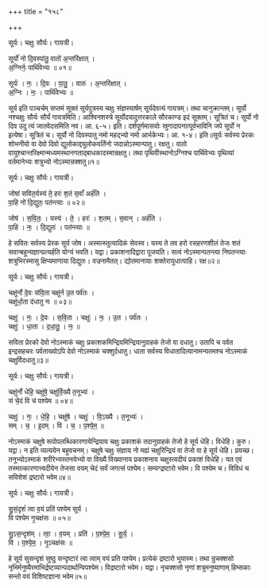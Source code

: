 +++
title = "१५८"

+++


सूर्यः। चक्षुः सौर्यः। गायत्री।

सूर्यो॑ नो दि॒वस्पा॑तु॒ वातो॑ अ॒न्तरि॑क्षात् ।  
अ॒ग्निर्नः॒ पार्थि॑वेभ्यः ॥ ०१॥

सूर्यः॑ । नः॒ । दि॒वः । पा॒तु॒ । वातः॑ । अ॒न्तरि॑क्षात् ।  
अ॒ग्निः । नः॒ । पार्थि॑वेभ्यः ॥

सूर्य इति पञ्चर्चम् सप्तमं सूक्तं सूर्यपुत्रस्य चक्षुः संज्ञस्यार्षम् सूर्यदेवत्यं गायत्रम्। तथा चानुक्रान्तम्। सूर्यो नश्चक्षुः सौर्यः सौर्यं गायत्रमिति। आश्विनशस्त्रे सूर्योदयादुत्तरकाले सौरकाण्ड इदं सूक्तम्। सूत्रितं च। सूर्यो नो दिव उदु त्यं जातवेदसमिति नव। आ. ६-५। इति। दर्शपूर्णमासयोः स्रुगादापनात्पूर्वभाविनि जपे सूर्यो न इत्येषा। सूत्रितं च। सूर्यो नो दिवस्पातु नमो महद्भ्यो नमो आर्भकेभ्यः। आ. १-४। इति॥सूर्यः सर्वस्य प्रेरकः शोभनीयो वा देवो दिवो द्युलोकाद्द्युलोकवर्तिनो जदान्नोऽस्मान्पातु। रक्षतु। वातो वायुश्चान्तरिक्ष्मान्मध्यमस्थानगताद्बाधकादस्मान्रक्षतु। तथा पृथिवीस्थानोऽग्निश्च पार्थिवेभ्यः पृथिव्यां वर्तमानेभ्यः शत्रुभ्यो नोऽस्मान्रक्शतु॥१॥

सूर्यः। चक्षुः सौर्यः। गायत्री।

जोषा॑ सवित॒र्यस्य॑ ते॒ हरः॑ श॒तं स॒वाँ अर्ह॑ति ।  
पा॒हि नो॑ दि॒द्युतः॒ पत॑न्त्याः ॥ ०२॥

जोष॑ । स॒वि॒तः॒ । यस्य॑ । ते॒ । हरः॑ । श॒तम् । स॒वान् । अर्ह॑ति ।  
पा॒हि । नः॒ । दि॒द्युतः॑ । पत॑न्त्याः ॥

हे सवितः सर्वस्य प्रेरक सूर्य जोष। अस्मत्स्तुत्यादिकं सेवस्व। यस्य ते तव हरो रसहरणशीलं तेजः शतं सवान्बहून्यज्ञान्प्रत्यर्हति योग्यं भवति। यद्वा। प्रकाशनादिद्वारा पूजयति। सत्वं नोऽस्मान्पतन्त्या निपतन्त्याः शत्रुभिरस्मासु क्षिप्यमाणाया दिद्युतः। वज्रनामैतत्। द्योतमानायाः शक्तेरायुधात्पाहि। रक्ष॥२॥

सूर्यः। चक्षुः सौर्यः। गायत्री।

चक्षु॑र्नो दे॒वः स॑वि॒ता चक्षु॑र्न उ॒त पर्व॑तः ।  
चक्षु॑र्धा॒ता द॑धातु नः ॥ ०३॥

चक्षुः॑ । नः॒ । दे॒वः । स॒वि॒ता । चक्षुः॑ । नः॒ । उ॒त । पर्व॑तः ।  
चक्षुः॑ । धा॒ता । द॒धा॒तु॒ । नः॒ ॥

सविता प्रेरको देवो नोऽस्माकं चक्षुः प्रकाशकमिन्द्रियमिन्द्रियानुग्राहकं तेजो वा दधातु। उतापि च पर्वत इन्द्रसहचरः पर्वताख्योऽपि देवो नोऽस्माकं चक्शुर्दधातु। धाता सर्वस्य विधातादित्यानामन्यतमश्च नोऽस्माकं चक्षुर्विदधातु॥३॥

सूर्यः। चक्षुः सौर्यः। गायत्री।

चक्षु॑र्नो धेहि॒ चक्षु॑षे॒ चक्षु॑र्वि॒ख्यै त॒नूभ्यः॑ ।  
सं चे॒दं वि च॑ पश्येम ॥ ०४॥

चक्षुः॑ । नः॒ । धे॒हि॒ । चक्षु॑षे । चक्षुः॑ । वि॒ऽख्यै । त॒नूभ्यः॑ ।  
सम् । च॒ । इ॒दम् । वि । च॒ । प॒श्ये॒म॒ ॥

नोऽस्माकं चक्षुषे रूपोपलब्धिकारणायेन्द्रियाय चक्षुः प्रकाशकं तदानुग्राहकं तेजो हे सूर्य धेहि। विधेहि। कुरु। यद्वा। न इति व्यत्ययेन बहुवचनम्। चक्षुषे चक्षुः संज्ञाय नो मह्यं चक्षुरिन्द्रियं वा तेजो वा हे सूर्य धेहि। प्रयच्छ। तनूभ्योऽस्माकं शरीरेभ्यस्तनयेभ्यो वा विख्यै विख्यानाय प्रकाशनाय चक्षुस्त्वदीयं प्रकाशं विधेहि। यत एवं तस्मात्कारणात्त्वदीयेन तेजसा वयम् चेदं सर्वं जगत्सं पश्येम। सम्यग्द्रष्टारो भवेम। वि पश्येम च। विविधं च सविशेशं द्रष्टारो भवेम॥४॥

सूर्यः। चक्षुः सौर्यः। गायत्री।

सु॒सं॒दृशं॑ त्वा व॒यं प्रति॑ पश्येम सूर्य ।  
वि प॑श्येम नृ॒चक्ष॑सः ॥ ०५॥

सु॒ऽस॒न्दृश॑म् । त्वा॒ । व॒यम् । प्रति॑ । प॒श्ये॒म॒ । सू॒र्य॒ ।  
वि । प॒श्ये॒म॒ । नृ॒ऽचक्ष॑सः ॥

हे सूर्य सुसन्दृशं सुष्ठु सन्दृष्टारं त्वा त्वाम् वयं प्रति पश्येम। प्रत्येकं द्रष्टारो भूयास्म। तथा न्रुचक्शसो नृभिर्मनुष्यैरमाभिर्द्रष्टव्यान्पदार्थान्विपश्येम। विद्रष्टारो भवेम। यद्वा। नृचक्शसो नृणां शत्रुमनुष्याणाम् हिम्सकाः सन्तो वयं विशिष्टज्ञाना भवेम॥५॥